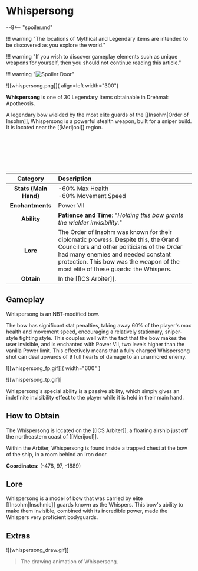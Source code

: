 # Whispersong

--8<-- "spoiler.md"

!!! warning "The locations of Mythical and Legendary items are intended to be discovered as you explore the world."

!!! warning "If you wish to discover gameplay elements such as unique weapons for yourself, then you should not continue reading this article."

!!! warning "![Spoiler Door](/assets/img/spoiler_door.png)"

![[whispersong.png]]{ align=left width="300"}

**Whispersong** is one of 30 Legendary Items obtainable in Drehmal: Apotheosis.

A legendary bow wielded by the most elite guards of the [[Insohm|Order of Insohm]], Whispersong is a powerful stealth weapon, built for a sniper build. It is located near the [[Merijool]] region.

<br> <br> <br> <br> <br>

| Category | Description |
|:--------------------------------:|:-----------------------------------------------------------------------------------------------------------------------------------------------------------------------------|
| **Stats (Main Hand)**         | -60% Max Health <br> -60% Movement Speed      |
| **Enchantments**              | Power VII |
| **Ability**                   | **Patience and Time**: "*Holding this bow grants the wielder invisibility.*" |
| **Lore**                      | The Order of Insohm was known for their diplomatic prowess. Despite this, the Grand Councillors and other politicians of the Order had many enemies and needed constant protection. This bow was the weapon of the most elite of these guards: the Whispers. |
| **Obtain**                    | In the [[ICS Arbiter]].   |

## Gameplay
Whispersong is an NBT-modified bow.

The bow has significant stat penalties, taking away 60% of the player's max health and movement speed, encouraging a relatively stationary, sniper-style fighting style. This couples well with the fact that the bow makes the user invisible, and is enchanted with Power VII, two levels higher than the vanilla Power limit. This effectively means that a fully charged Whispersong shot can deal upwards of 9 full hearts of damage to an unarmored enemy. 

![[whispersong_fp.gif]]{ width="600" }

![[whispersong_tp.gif]]

Whispersong's special ability is a passive ability, which simply gives an indefinite invisibility effect to the player while it is held in their main hand.

## How to Obtain
The Whispersong is located on the [[ICS Arbiter]], a floating airship just off the northeastern coast of [[Merijool]].

Within the Arbiter, Whispersong is found inside a trapped chest at the bow of the ship, in a room behind an iron door.

**Coordinates:** (-478, 97, -1889)

## Lore
Whispersong is a model of bow that was carried by elite [[Insohm|Insohmic]] guards known as the Whispers. This bow's ability to make them invisible, combined with its incredible power, made the Whispers very proficient bodyguards.

## Extras
![[whispersong_draw.gif]]
> The drawing animation of Whispersong.